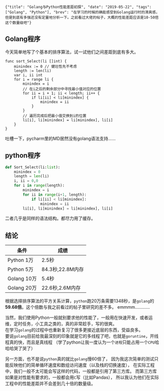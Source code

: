 ```lw-blog-meta
{"title": "Golang与Python性能差距初探", "date": "2019-05-22", "tags": ["Golang", "Python"], "brev": "在学习的时候的确能感受到Golang运行时的清爽感，但是到底有多强还没有定量地分析一下。之前看过大佬的帖子，大概的性能差距应该是10-50倍这个数量级吧"}
```

## Golang程序

今天简单地写了个基本的排序算法，试一试他们之间差距到底有多大。

```golang
func sort_Select(li []int) {
    minindex := 0 // 健壮性先不考虑
    length := len(li)
    var i, ii int
    for i = range li {
        minindex = i
        // 在i之后的剩余部分中寻找最小值对应的位置
        for ii = i + 1; ii < length; ii++ {
            if li[ii] < li[minindex] {
                minindex = ii
            }
        }
        // 遍历完成后把最小值交换到i的位置
        li[i], li[minindex] = li[minindex], li[i]
    }
}
```

吐槽一下，pycharm里的MD居然没有golang语法支持……

## python程序

```python
def Sort_Select(li:list):
    minindex = 0
    length = len(li)
    i, ii = 0,0
    for i in range(length):
        minindex = i
        for ii in range(i+1, length):
            if li[ii] < li[minindex]:
                minindex = ii
        li[i], li[minindex] = li[minindex], li[i]
```

二者几乎是同样的语法结构。都尽力用了缓存。

## 结论

 | 条件   | 成绩 |
 | ---    | ---   |
 | Python 1万  | 2.5秒 |
 | Python 5万  | 84.3秒,22.8M内存 |
 | Golang 10万  | 5.4秒 |
 | Golang 20万  | 22.6秒,2.6M内存 |

根据选择排序算法的平方关系计算，`python`跑20万条需要1348秒，是`golang`的**59.68倍**。这个倍数与我之前看过的帖子里研究的差不多。
emmmm…………

当然，我们使用Python一般就别要求他的性能了，一般用在快速开发，或者运维，定时任务，小工具之类的，真的非常趁手，写的很爽。  
在学习`golang`的过程中也重新复习了很多更接近底层的东西，受益良多。  
要说`golang`目前给我最深刻的印象就是它的多线程了吧，也就是`goruntine`，开线程真的快，而且是真线程
（学了python让我一度认为一个`进程`只能占用一个`CPU`哈哈哈哭了哭了）  

另一方面，也不是说`python`真的就比`golang`慢60倍了，
因为我这次简单的测试只能反映他们的简单循环速度和数组访问速度（以及栈的切换速度），
在实际工程中，我们一般不太可能会写这样的代码，一般都是引用了第三方库。
而第三方库如果是对性能有要求的，一般都会用`C`写（比如Pandas），
所以我认为他们在实际工程中的性能差距并不会差到几十倍的数量级。
